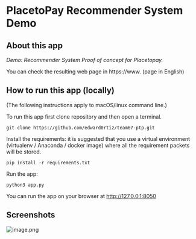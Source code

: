 # PlacetoPay Recommender System Demo

## About this app

_Demo: Recommender System Proof of concept for Placetopay._

You can check the resulting web page in https://www. (page in English)

## How to run this app (locally)

(The following instructions apply to macOS/linux command line.)

To run this app first clone repository and then open a terminal.

```
git clone https://github.com/edward0rtiz/team67-ptp.git
```

Install the requirements:
it is suggested that you use a virtual environment (virtualenv / Anaconda / docker image) where all the requirement packets will be stored.

```
pip install -r requirements.txt
```

Run the app:

```
python3 app.py
```

You can run the app on your browser at http://127.0.0.1:8050

## Screenshots

![image.png](image2.png)

